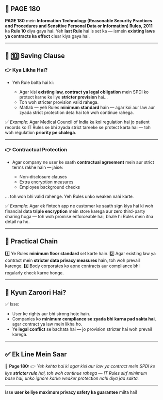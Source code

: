 ## 📄 **PAGE 180**

**PAGE 180** mein **Information Technology (Reasonable Security Practices and Procedures and Sensitive Personal Data or Information) Rules, 2011** ka **Rule 10** diya gaya hai.
Yeh **last Rule** hai is set ka — ismein **existing laws ya contracts ka effect** clear kiya gaya hai.

---

## 🔹 **🔟 Saving Clause**

### 👉 Kya Likha Hai?

* Yeh Rule bolta hai ki:

  * Agar kisi **existing law, contract ya legal obligation** mein SPDI ko protect karne ke liye **stricter provision** hai…
  * Toh woh stricter provision valid rahega.
  * Matlab — yeh Rules **minimum standard** hain — agar koi aur law aur zyada strict protection deta hai toh woh continue rahega.

✅ *Example:*
Agar Medical Council of India ka koi regulation hai jo patient records ko IT Rules se bhi zyada strict tareeke se protect karta hai — toh woh regulation **priority pe chalega**.

---

### 👉 Contractual Protection

* Agar company ne user ke saath **contractual agreement** mein aur strict terms rakhe hain — jaise:

  * Non-disclosure clauses
  * Extra encryption measures
  * Employee background checks

… toh woh bhi valid rahenge.
Yeh Rules unko weaken nahi karte.

✅ *Example:*
Agar ek fintech app ne customer ke saath sign kiya hai ki woh financial data **triple encryption** mein store karega aur zero third-party sharing hoga — toh woh promise enforceable hai, bhale hi Rules mein itna detail na ho.

---

## 🧩 **Practical Chain**

1️⃣ Ye Rules **minimum floor standard** set karte hain.
2️⃣ Agar existing law ya contract mein **stricter data privacy measures** hain, toh woh prevail karenge.
3️⃣ Body corporates ko apne contracts aur compliance bhi regularly check karne honge.

---

## 🔹 **Kyun Zaroori Hai?**

✅ Isse:

* User ke rights aur bhi strong hote hain.
* Companies ko **minimum compliance se zyada bhi karna pad sakta hai**, agar contract ya law mein likha ho.
* Ye **legal conflict** se bachata hai — jo provision stricter hai woh prevail karega.

---

## ✅ **Ek Line Mein Saar**

📌 **Page 180:**
👉 *Yeh kehta hai ki agar kisi aur law ya contract mein SPDI ke liye **stricter rule** hai, toh woh continue rahega — IT Rules sirf minimum base hai, unko ignore karke weaker protection nahi diya jaa sakta.*

---

Isse **user ke liye maximum privacy safety ka guarantee** milta hai!
